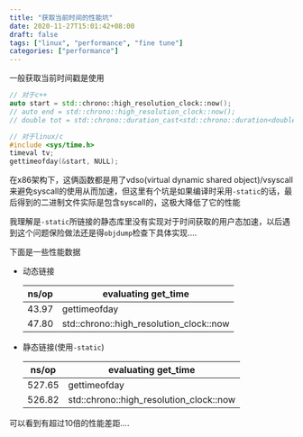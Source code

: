 ```yaml
---
title: "获取当前时间的性能坑"
date: 2020-11-27T15:01:42+08:00
draft: false
tags: ["linux", "performance", "fine tune"]
categories: ["performance"]
---
```


一般获取当前时间戳是使用

```c++
// 对于c++
auto start = std::chrono::high_resolution_clock::now();
// auto end = std::chrono::high_resolution_clock::now();
// double tot = std::chrono::duration_cast<std::chrono::duration<double>>(end - start).count();

// 对于linux/c
#include <sys/time.h>
timeval tv;
gettimeofday(&start, NULL);
```

在x86架构下，这俩函数都是用了vdso(virtual dynamic shared object)/vsyscall来避免syscall的使用从而加速，但这里有个坑是如果编译时采用```-static```的话，最后得到的二进制文件实际是包含syscall的，这极大降低了它的性能

我理解是```-static```所链接的静态库里没有实现对于时间获取的用户态加速，以后遇到这个问题保险做法还是得```objdump```检查下具体实现....

下面是一些性能数据

*   动态链接

    | ns/op | evaluating get_time                     |
    | ----- | --------------------------------------- |
    | 43.97 | gettimeofday                            |
    | 47.80 | std::chrono::high_resolution_clock::now |

*   静态链接(使用```-static```)

    | ns/op  | evaluating get_time                     |
    | ------ | --------------------------------------- |
    | 527.65 | gettimeofday                            |
    | 526.82 | std::chrono::high_resolution_clock::now |

可以看到有超过10倍的性能差距....